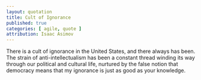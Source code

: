 ```yaml
---
layout: quotation
title: Cult of Ignorance
published: true
categories: [ agile, quote ]
attribution: Isaac Asimov
---
```


There is a cult of ignorance in the United States, and there always has been. The strain of 
anti-intellectualism has been a constant thread winding its way through our political and cultural life, 
nurtured by the false notion that democracy means that my ignorance is just as good as your knowledge.

